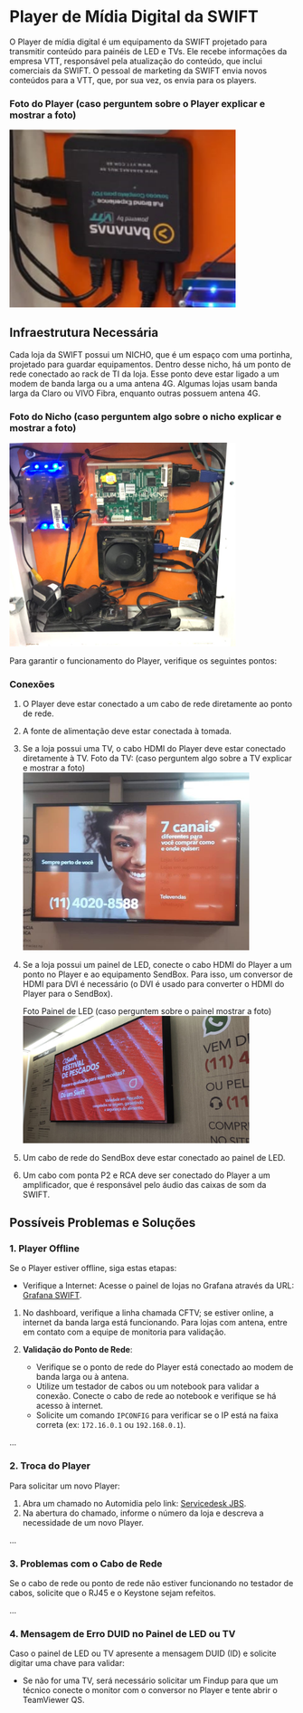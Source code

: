 # Player de Mídia Digital da SWIFT

O Player de mídia digital é um equipamento da SWIFT projetado para transmitir conteúdo para painéis de LED e TVs. Ele recebe informações da empresa VTT, responsável pela atualização do conteúdo, que inclui comerciais da SWIFT. O pessoal de marketing da SWIFT envia novos conteúdos para a VTT, que, por sua vez, os envia para os players.

### Foto do Player (caso perguntem sobre o Player explicar e mostrar a foto)
<img src="https://github.com/Lguilherme99/Players/blob/main/Player.PNG" alt="Player de Mídia Digital" width="400px">

## Infraestrutura Necessária

Cada loja da SWIFT possui um NICHO, que é um espaço com uma portinha, projetado para guardar equipamentos. Dentro desse nicho, há um ponto de rede conectado ao rack de TI da loja. Esse ponto deve estar ligado a um modem de banda larga ou a uma antena 4G. Algumas lojas usam banda larga da Claro ou VIVO Fibra, enquanto outras possuem antena 4G.

### Foto do Nicho (caso perguntem algo sobre o nicho explicar e mostrar a foto)
<img src="https://github.com/Lguilherme99/Players/blob/main/Nicho.jpg" alt="Nicho de Equipamentos" width="400px">

Para garantir o funcionamento do Player, verifique os seguintes pontos:

### Conexões
1. O Player deve estar conectado a um cabo de rede diretamente ao ponto de rede.
2. A fonte de alimentação deve estar conectada à tomada.
3. Se a loja possui uma TV, o cabo HDMI do Player deve estar conectado diretamente à TV.
   Foto da TV: (caso perguntem algo sobre a TV explicar e mostrar a foto)
   <img src="https://github.com/Lguilherme99/Players/blob/main/TV.jpg" alt="Conexão com TV" width="400px">

4. Se a loja possui um painel de LED, conecte o cabo HDMI do Player a um ponto no Player e ao equipamento SendBox. Para isso, um conversor de HDMI para DVI é necessário (o DVI é usado para converter o HDMI do Player para o SendBox).

   Foto Painel de LED (caso perguntem sobre o painel mostrar a foto)
   <img src="https://github.com/Lguilherme99/Players/blob/main/Painel%20de%20LED.jpg" alt="Conexão com Painel de LED" width="400px">

5. Um cabo de rede do SendBox deve estar conectado ao painel de LED.
6. Um cabo com ponta P2 e RCA deve ser conectado do Player a um amplificador, que é responsável pelo áudio das caixas de som da SWIFT.

## Possíveis Problemas e Soluções

### 1. Player Offline
Se o Player estiver offline, siga estas etapas:

- Verifique a Internet: Acesse o painel de lojas no Grafana através da URL: [Grafana SWIFT](http://grafana.swift.com.br/d/MqX7ba-Sz/lojas?orgId=3).

1. No dashboard, verifique a linha chamada CFTV; se estiver online, a internet da banda larga está funcionando. Para lojas com antena, entre em contato com a equipe de monitoria para validação.

2. **Validação do Ponto de Rede**:
   - Verifique se o ponto de rede do Player está conectado ao modem de banda larga ou à antena.
   - Utilize um testador de cabos ou um notebook para validar a conexão. Conecte o cabo de rede ao notebook e verifique se há acesso à internet. 
   - Solicite um comando `IPCONFIG` para verificar se o IP está na faixa correta (ex: `172.16.0.1` ou `192.168.0.1`).

...

### 2. Troca do Player
Para solicitar um novo Player:

1. Abra um chamado no Automidia pelo link: [Servicedesk JBS](https://servicedesk.jbs.com.br/).
2. Na abertura do chamado, informe o número da loja e descreva a necessidade de um novo Player.

...

### 3. Problemas com o Cabo de Rede
Se o cabo de rede ou ponto de rede não estiver funcionando no testador de cabos, solicite que o RJ45 e o Keystone sejam refeitos.

...

### 4. Mensagem de Erro DUID no Painel de LED ou TV
Caso o painel de LED ou TV apresente a mensagem DUID (ID) e solicite digitar uma chave para validar:

- Se não for uma TV, será necessário solicitar um Findup para que um técnico conecte o monitor com o conversor no Player e tente abrir o TeamViewer QS.

